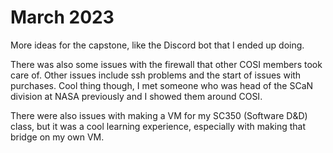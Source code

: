 # March 2023

More ideas for the capstone, like the Discord bot that I ended up doing. 

There was also some issues with the firewall that other COSI members took care of.  Other issues include ssh problems and the start of issues with purchases. Cool thing though, I met someone who was head of the SCaN division at NASA previously and I showed them around COSI. 

There were also issues with making a VM for my SC350 (Software D&D) class, but it was a cool learning experience, especially with making that bridge on my own VM. 